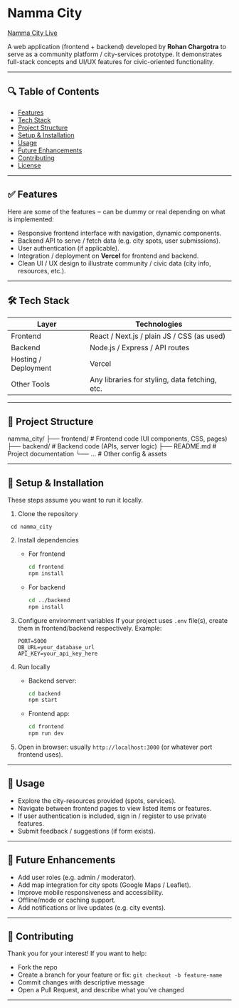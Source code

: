 

# Namma City

[Namma City Live](https://namma-city.vercel.app)  

A web application (frontend + backend) developed by **Rohan Chargotra** to serve as a community platform / city-services prototype. It demonstrates full-stack concepts and UI/UX features for civic-oriented functionality.

---

## 🔍 Table of Contents

- [Features](#features)  
- [Tech Stack](#tech-stack)  
- [Project Structure](#project-structure)  
- [Setup & Installation](#setup--installation)  
- [Usage](#usage)  
- [Future Enhancements](#future-enhancements)  
- [Contributing](#contributing)  
- [License](#license)  

---

## ✅ Features

Here are some of the features ‒ can be dummy or real depending on what is implemented:

- Responsive frontend interface with navigation, dynamic components.  
- Backend API to serve / fetch data (e.g. city spots, user submissions).  
- User authentication (if applicable).  
- Integration / deployment on **Vercel** for frontend and backend.  
- Clean UI / UX design to illustrate community / civic data (city info, resources, etc.).

---

## 🛠 Tech Stack

| Layer        | Technologies                       |
|---------------|----------------------------------------------|
| Frontend     | React / Next.js / plain JS / CSS (as used)    |
| Backend      | Node.js / Express / API routes              |
| Hosting / Deployment | Vercel                                   |
| Other Tools  | Any libraries for styling, data fetching, etc. |

---

## 📂 Project Structure



namma\_city/
├── frontend/       # Frontend code (UI components, CSS, pages)
├── backend/        # Backend code (APIs, server logic)
├── README.md       # Project documentation
└── …                # Other config & assets


---

## 🚀 Setup & Installation

These steps assume you want to run it locally.

1. Clone the repository     
  ``` git clone https://github.com/ROHAN-089/namma_city.git
   cd namma_city
```


2. Install dependencies

   * For frontend

     ```bash
     cd frontend
     npm install
     ```

   * For backend

     ```bash
     cd ../backend
     npm install
     ```

3. Configure environment variables
   If your project uses `.env` file(s), create them in frontend/backend respectively. Example:

   ```env
   PORT=5000
   DB_URL=your_database_url
   API_KEY=your_api_key_here
   ```

4. Run locally

   * Backend server:

     ```bash
     cd backend
     npm start
     ```

   * Frontend app:

     ```bash
     cd frontend
     npm run dev
     ```

5. Open in browser: usually `http://localhost:3000` (or whatever port frontend uses).

---

## 🎯 Usage

* Explore the city-resources provided (spots, services).
* Navigate between frontend pages to view listed items or features.
* If user authentication is included, sign in / register to use private features.
* Submit feedback / suggestions (if form exists).

---

## 🔮 Future Enhancements

* Add user roles (e.g. admin / moderator).
* Add map integration for city spots (Google Maps / Leaflet).
* Improve mobile responsiveness and accessibility.
* Offline/mode or caching support.
* Add notifications or live updates (e.g. city events).

---

## 🤝 Contributing

Thank you for your interest! If you want to help:

* Fork the repo
* Create a branch for your feature or fix: `git checkout -b feature-name`
* Commit changes with descriptive message
* Open a Pull Request, and describe what you’ve changed

---
```
